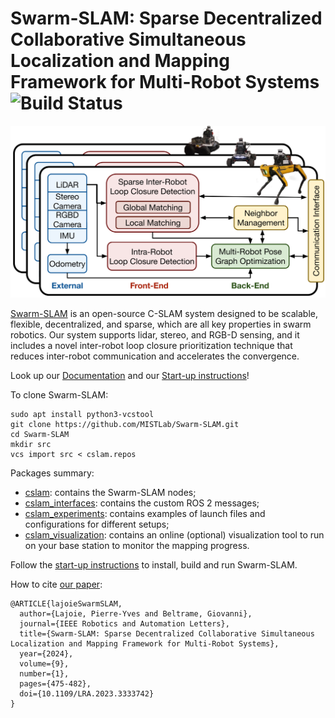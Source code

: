 # Swarm-SLAM: Sparse Decentralized Collaborative Simultaneous Localization and Mapping Framework for Multi-Robot Systems ![Build Status](https://github.com/MISTLab/Swarm-SLAM/actions/workflows/main.yml/badge.svg)

![Swarm-SLAM Overview](media/system-overview.svg)

[Swarm-SLAM](https://arxiv.org/abs/2301.06230) is an open-source C-SLAM system designed to be scalable, flexible, decentralized, and sparse, which are all key properties in swarm robotics. Our system supports lidar, stereo, and RGB-D sensing, and it includes a novel inter-robot loop closure prioritization technique that reduces inter-robot communication and accelerates the convergence.

Look up our [Documentation](https://lajoiepy.github.io/cslam_documentation/html/index.html) and our [Start-up instructions](https://lajoiepy.github.io/cslam_documentation/html/md_startup-instructions.html)!

To clone Swarm-SLAM:
```
sudo apt install python3-vcstool
git clone https://github.com/MISTLab/Swarm-SLAM.git
cd Swarm-SLAM
mkdir src
vcs import src < cslam.repos
```

Packages summary:
- [cslam](https://github.com/lajoiepy/cslam): contains the Swarm-SLAM nodes;
- [cslam_interfaces](https://github.com/lajoiepy/cslam_interfaces): contains the custom ROS 2 messages;
- [cslam_experiments](https://github.com/lajoiepy/cslam_experiments): contains examples of launch files and configurations for different setups;
- [cslam_visualization](https://github.com/lajoiepy/cslam_visualization): contains an online (optional) visualization tool to run on your base station to monitor the mapping progress.

Follow the [start-up instructions](https://lajoiepy.github.io/cslam_documentation/html/md_startup-instructions.html) to install, build and run Swarm-SLAM.

How to cite [our paper](https://arxiv.org/abs/2301.06230):
```
@ARTICLE{lajoieSwarmSLAM,
  author={Lajoie, Pierre-Yves and Beltrame, Giovanni},
  journal={IEEE Robotics and Automation Letters}, 
  title={Swarm-SLAM: Sparse Decentralized Collaborative Simultaneous Localization and Mapping Framework for Multi-Robot Systems}, 
  year={2024},
  volume={9},
  number={1},
  pages={475-482},
  doi={10.1109/LRA.2023.3333742}
}

```

